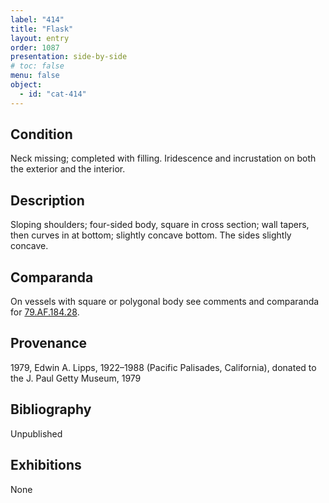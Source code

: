 ```yaml
---
label: "414"
title: "Flask"
layout: entry
order: 1087
presentation: side-by-side
# toc: false
menu: false
object:
  - id: "cat-414"
---
```


## Condition

Neck missing; completed with filling. Iridescence and incrustation on both the exterior and the interior.

## Description

Sloping shoulders; four-sided body, square in cross section; wall tapers, then curves in at bottom; slightly concave bottom. The sides slightly concave.

## Comparanda

On vessels with square or polygonal body see comments and comparanda for [79.AF.184.28](#cat).

## Provenance

1979, Edwin A. Lipps, 1922–1988 (Pacific Palisades, California), donated to the J. Paul Getty Museum, 1979

## Bibliography

Unpublished

## Exhibitions

None